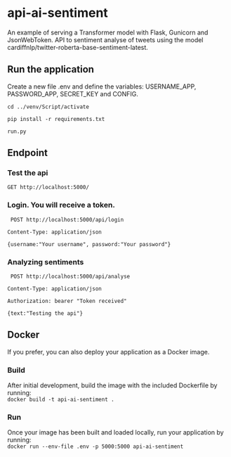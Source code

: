 # api-ai-sentiment

An example of serving a Transformer model with Flask, Gunicorn and JsonWebToken. API to sentiment analyse of tweets using the model cardiffnlp/twitter-roberta-base-sentiment-latest.

## Run the application

Create a new file .env and define the variables: USERNAME_APP, PASSWORD_APP, SECRET_KEY and CONFIG.

`cd ../venv/Script/activate`

`pip install -r requirements.txt`

`run.py`

## Endpoint

### Test the api

`GET http://localhost:5000/`

### Login. You will receive a token.

` POST http://localhost:5000/api/login`

`Content-Type: application/json`

`{username:"Your username", password:"Your password"}`

### Analyzing sentiments

` POST http://localhost:5000/api/analyse`

`Content-Type: application/json`

`Authorization: bearer "Token received"`

`{text:"Testing the api"}`

## Docker

If you prefer, you can also deploy your application as a Docker image.

### Build

After initial development, build the image with the included Dockerfile by running:<br>
`docker build -t api-ai-sentiment .`

### Run

Once your image has been built and loaded locally, run your application by running:<br>
`docker run --env-file .env -p 5000:5000 api-ai-sentiment`
